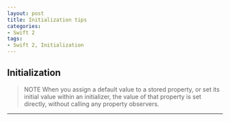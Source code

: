 ```yaml
---
layout: post
title: Initialization tips
categories:
- Swift 2
tags:
- Swift 2, Initialization
---
```


     
	 
## Initialization
> NOTE
> When you assign a default value to a stored property, or set its initial value within an initializer, the value of that property is set directly, without calling any property observers.
----
